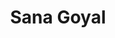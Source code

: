---
title: Sana Goyal
layout: fellow
university: xx
programming-languages: xx
description: xxxx
interests: xx
---